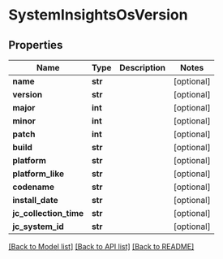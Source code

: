 # SystemInsightsOsVersion

## Properties
Name | Type | Description | Notes
------------ | ------------- | ------------- | -------------
**name** | **str** |  | [optional] 
**version** | **str** |  | [optional] 
**major** | **int** |  | [optional] 
**minor** | **int** |  | [optional] 
**patch** | **int** |  | [optional] 
**build** | **str** |  | [optional] 
**platform** | **str** |  | [optional] 
**platform_like** | **str** |  | [optional] 
**codename** | **str** |  | [optional] 
**install_date** | **str** |  | [optional] 
**jc_collection_time** | **str** |  | [optional] 
**jc_system_id** | **str** |  | [optional] 

[[Back to Model list]](../README.md#documentation-for-models) [[Back to API list]](../README.md#documentation-for-api-endpoints) [[Back to README]](../README.md)


